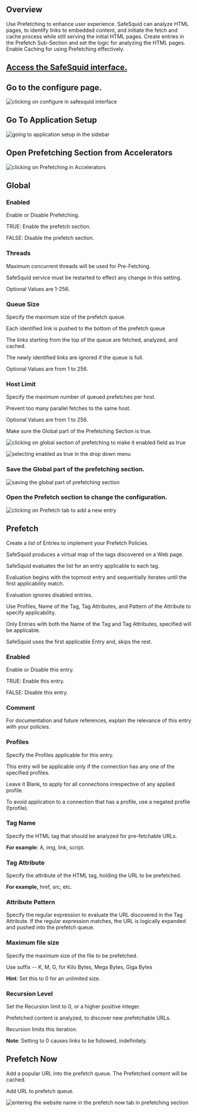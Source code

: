 ## Overview

Use Prefetching to enhance user experience. SafeSquid can analyze HTML pages, to identify links to embedded content, and initiate the fetch and cache process while still serving the initial HTML pages. Create entries in the Prefetch Sub-Section and set the logic for analyzing the HTML pages. Enable Caching for using Prefetching effectively.

## [Access the SafeSquid interface.](https://help.safesquid.com/portal/en/kb/articles/access-the-safesquid-user-interface)

## Go to the configure page.

![clicking on configure in safesquid interface](/img/Configure/Application_Setup/Prefetching/image1.webp)

## Go To Application Setup

![going to application setup in the sidebar](/img/Configure/Application_Setup/Prefetching/image2.webp)

## Open Prefetching Section from Accelerators

![clicking on Prefetching in Accelerators](/img/Configure/Application_Setup/Prefetching/image3.webp)

## Global 

### Enabled

Enable or Disable Prefetching.

TRUE: Enable the prefetch section.

FALSE: Disable the prefetch section.

### Threads

Maximum concurrent threads will be used for Pre-Fetching.

SafeSquid service must be restarted to effect any change in this setting.

Optional Values are 1-256.

### Queue Size

Specify the maximum size of the prefetch queue.

Each identified link is pushed to the bottom of the prefetch queue

The links starting from the top of the queue are fetched, analyzed, and cached.

The newly identified links are ignored if the queue is full.

Optional Values are from 1 to 256.

### Host Limit

Specify the maximum number of queued prefetches per host.

Prevent too many parallel fetches to the same host.

Optional Values are from 1 to 256.

Make sure the Global part of the Prefetching Section is true.

![clicking on global section of prefetching to make it enabled field as true](/img/Configure/Application_Setup/Prefetching/image4.webp)

![selecting enabled as true in the drop down menu](/img/Configure/Application_Setup/Prefetching/image5.webp)

### Save the Global part of the prefetching section.

![saving the global part of prefetching section](/img/Configure/Application_Setup/Prefetching/image6.webp)

### Open the Prefetch section to change the configuration.

![clicking on Prefetch tab to add a new entry](/img/Configure/Application_Setup/Prefetching/image7.webp)

## Prefetch

Create a list of Entries to implement your Prefetch Policies.

SafeSquid produces a virtual map of the tags discovered on a Web page.

SafeSquid evaluates the list for an entry applicable to each tag.

Evaluation begins with the topmost entry and sequentially iterates until the first applicability match.

Evaluation ignores disabled entries.

Use Profiles, Name of the Tag, Tag Attributes, and Pattern of the Attribute to specify applicability.

Only Entries with both the Name of the Tag and Tag Attributes, specified will be applicable.

SafeSquid uses the first applicable Entry and, skips the rest.

### Enabled

Enable or Disable this entry.

TRUE: Enable this entry.

FALSE: Disable this entry.

### Comment

For documentation and future references, explain the relevance of this entry with your policies.

### Profiles

Specify the Profiles applicable for this entry.

This entry will be applicable only if the connection has any one of the specified profiles.

Leave it Blank, to apply for all connections irrespective of any applied profile.

To avoid application to a connection that has a profile, use a negated profile (!profile).

### Tag Name

Specify the HTML tag that should be analyzed for pre-fetchable URLs.

**For example**: A, img, link, script.

### Tag Attribute

Specify the attribute of the HTML tag, holding the URL to be prefetched.

**For example,** href, src, etc.

### Attribute Pattern

Specify the regular expression to evaluate the URL discovered in the Tag Attribute. If the regular expression matches, the URL is logically expanded and pushed into the prefetch queue.

### Maximum file size

Specify the maximum size of the file to be prefetched.

Use suffix -- K, M, G, for Kilo Bytes, Mega Bytes, Giga Bytes

**Hint**: Set this to 0 for an unlimited size.

### Recursion Level

Set the Recursion limit to 0, or a higher positive integer.

Prefetched content is analyzed, to discover new prefetchable URLs.

Recursion limits this iteration.

**Note**: Setting to 0 causes links to be followed, indefinitely.

## Prefetch Now

Add a popular URL into the prefetch queue. The Prefetched content will be cached.

Add URL to prefetch queue.

![entering the website name in the prefetch now tab in prefetching section](/img/Configure/Application_Setup/Prefetching/image8.webp)

